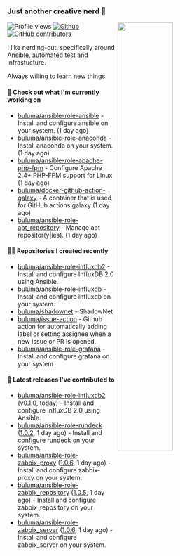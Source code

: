 ### Just another creative nerd 👋


![Profile views](https://gpvc.arturio.dev/buluma) <a href="https://gitstats.me/buluma">
  <img align="right" src="https://github-readme-stats.vercel.app/api?username=buluma&theme=gotham&show_icons=true" width="50%"/>
</a>
[![Github](https://img.shields.io/badge/-buluma-black?style=flat&labelColor=black&logo=github&logoColor=white&include_all_commits=true&count_private=true)](https://gitstats.me/buluma)
[![GitHub contributors](https://img.shields.io/github/contributors/buluma/badges.svg)](https://GitHub.com/buluma/badges/graphs/contributors/)

I like nerding-out, specifically around [Ansible](https://github.com/ansible/ansible), automated test and infrastucture.

Always willing to learn new things.

#### 👷 Check out what I'm currently working on

- [buluma/ansible-role-ansible](https://github.com/buluma/ansible-role-ansible) - Install and configure ansible on your system. (1 day ago)
- [buluma/ansible-role-anaconda](https://github.com/buluma/ansible-role-anaconda) - Install anaconda on your system. (1 day ago)
- [buluma/ansible-role-apache-php-fpm](https://github.com/buluma/ansible-role-apache-php-fpm) - Configure Apache 2.4&#43; PHP-FPM support for Linux (1 day ago)
- [buluma/docker-github-action-galaxy](https://github.com/buluma/docker-github-action-galaxy) - A container that is used for GitHub actions galaxy (1 day ago)
- [buluma/ansible-role-apt_repository](https://github.com/buluma/ansible-role-apt_repository) - Manage apt repositor(y|ies). (1 day ago)

#### 👨‍💻 Repositories I created recently

- [buluma/ansible-role-influxdb2](https://github.com/buluma/ansible-role-influxdb2) - Install and configure InfluxDB 2.0 using Ansible.
- [buluma/ansible-role-influxdb](https://github.com/buluma/ansible-role-influxdb) - Install and configure influxdb on your system.
- [buluma/shadownet](https://github.com/buluma/shadownet) - ShadowNet
- [buluma/issue-action](https://github.com/buluma/issue-action) - Github action for automatically adding label or setting assignee when a new Issue or PR is opened.
- [buluma/ansible-role-grafana](https://github.com/buluma/ansible-role-grafana) - Install and configure grafana on your system

#### 🚀 Latest releases I've contributed to

- [buluma/ansible-role-influxdb2](https://github.com/buluma/ansible-role-influxdb2) ([v0.1.0](https://github.com/buluma/ansible-role-influxdb2/releases/tag/v0.1.0), today) - Install and configure InfluxDB 2.0 using Ansible.
- [buluma/ansible-role-rundeck](https://github.com/buluma/ansible-role-rundeck) ([1.0.2](https://github.com/buluma/ansible-role-rundeck/releases/tag/1.0.2), 1 day ago) - Install and configure rundeck on your system.
- [buluma/ansible-role-zabbix_proxy](https://github.com/buluma/ansible-role-zabbix_proxy) ([1.0.6](https://github.com/buluma/ansible-role-zabbix_proxy/releases/tag/1.0.6), 1 day ago) - Install and configure zabbix-proxy on your system.
- [buluma/ansible-role-zabbix_repository](https://github.com/buluma/ansible-role-zabbix_repository) ([1.0.5](https://github.com/buluma/ansible-role-zabbix_repository/releases/tag/1.0.5), 1 day ago) - Install and configure zabbix_repository on your system.
- [buluma/ansible-role-zabbix_server](https://github.com/buluma/ansible-role-zabbix_server) ([1.0.6](https://github.com/buluma/ansible-role-zabbix_server/releases/tag/1.0.6), 1 day ago) - Install and configure zabbix_server on your system.


